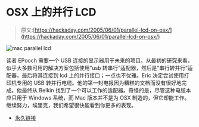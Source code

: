 # OSX 上的并行 LCD

> 原文:[https://hackaday.com/2005/06/01/parallel-lcd-on-osx/](https://hackaday.com/2005/06/01/parallel-lcd-on-osx/)

![mac parallel lcd](img/c6eb307584c4cc5fa7f5522b5385ca6f.png)

读者 EPooch 需要一个 USB 连接的显示器用于未来的项目。从最初的研究来看，似乎大多数可用的解决方案包括使用“usb 转串行”适配器，然后是“串行转并行”适配器，最后将其连接到 lcd 上的并行接口；一点也不优雅。Eric 决定尝试使用打印机专用的 USB 转并行电缆。他的第一封电报因为糟糕的文档而没有很好地完成。他最终从 Belkin 找到了一个可以工作的适配器。奇怪的是，尽管这种电缆本应只用于 Windows 系统，而 Mac 版本并不是为 OSX 制造的，但它却能工作。继续努力，埃里克，我们希望很快能看到你更多的表现。

*   [永久链接](http://home.sandiego.edu/~epooch/cgi-bin/blosxom.cgi/tech/leds)